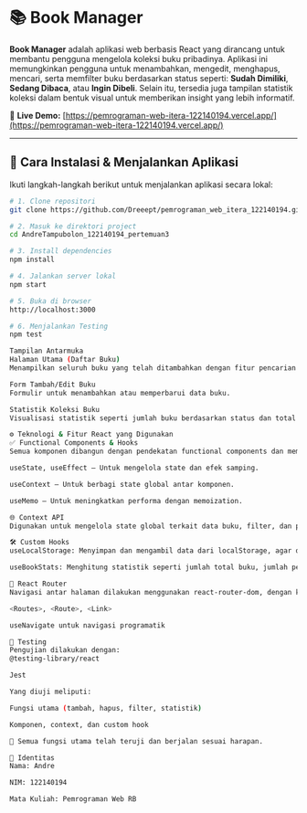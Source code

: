 # 📚 Book Manager

**Book Manager** adalah aplikasi web berbasis React yang dirancang untuk membantu pengguna mengelola koleksi buku pribadinya. Aplikasi ini memungkinkan pengguna untuk menambahkan, mengedit, menghapus, mencari, serta memfilter buku berdasarkan status seperti: **Sudah Dimiliki**, **Sedang Dibaca**, atau **Ingin Dibeli**. Selain itu, tersedia juga tampilan statistik koleksi dalam bentuk visual untuk memberikan insight yang lebih informatif.

🔗 **Live Demo:** [https://pemrograman-web-itera-122140194.vercel.app/](https://pemrograman-web-itera-122140194.vercel.app/)

---

## 🚀 Cara Instalasi & Menjalankan Aplikasi

Ikuti langkah-langkah berikut untuk menjalankan aplikasi secara lokal:

```bash
# 1. Clone repositori
git clone https://github.com/Dreeept/pemrograman_web_itera_122140194.git

# 2. Masuk ke direktori project
cd AndreTampubolon_122140194_pertemuan3

# 3. Install dependencies
npm install

# 4. Jalankan server lokal
npm start

# 5. Buka di browser
http://localhost:3000

# 6. Menjalankan Testing
npm test

Tampilan Antarmuka
Halaman Utama (Daftar Buku)
Menampilkan seluruh buku yang telah ditambahkan dengan fitur pencarian dan filter status.

Form Tambah/Edit Buku
Formulir untuk menambahkan atau memperbarui data buku.

Statistik Koleksi Buku
Visualisasi statistik seperti jumlah buku berdasarkan status dan total penulis unik.

⚙️ Teknologi & Fitur React yang Digunakan
✅ Functional Components & Hooks
Semua komponen dibangun dengan pendekatan functional components dan memanfaatkan hooks seperti:

useState, useEffect – Untuk mengelola state dan efek samping.

useContext – Untuk berbagi state global antar komponen.

useMemo – Untuk meningkatkan performa dengan memoization.

🌐 Context API
Digunakan untuk mengelola state global terkait data buku, filter, dan pencarian melalui BookContext. Ini menghindari penggunaan prop drilling.

🛠 Custom Hooks
useLocalStorage: Menyimpan dan mengambil data dari localStorage, agar data tetap tersedia meskipun halaman di-refresh.

useBookStats: Menghitung statistik seperti jumlah total buku, jumlah per status, dan total penulis unik.

🧭 React Router
Navigasi antar halaman dilakukan menggunakan react-router-dom, dengan komponen seperti:

<Routes>, <Route>, <Link>

useNavigate untuk navigasi programatik

🧪 Testing
Pengujian dilakukan dengan:
@testing-library/react

Jest

Yang diuji meliputi:

Fungsi utama (tambah, hapus, filter, statistik)

Komponen, context, dan custom hook

📌 Semua fungsi utama telah teruji dan berjalan sesuai harapan.

👤 Identitas
Nama: Andre

NIM: 122140194

Mata Kuliah: Pemrograman Web RB
```
